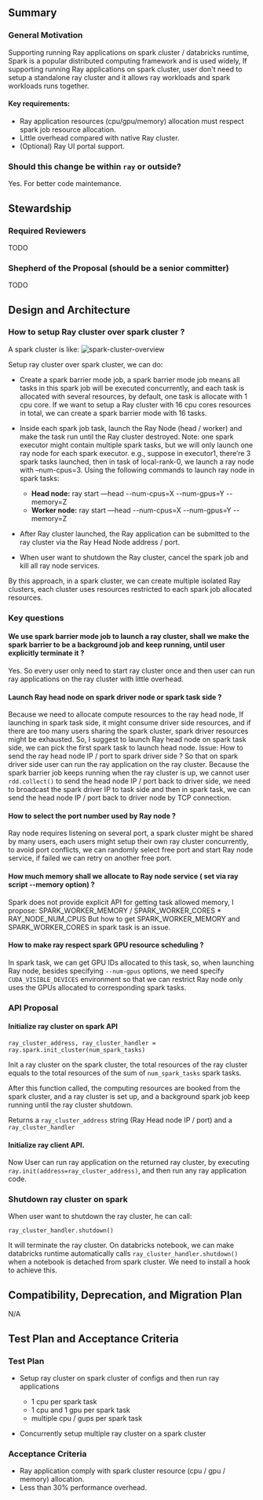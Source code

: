 ## Summary
### General Motivation

Supporting running Ray applications on spark cluster / databricks runtime,
Spark is a popular distributed computing framework and is used widely,
If supporting running Ray applications on spark cluster, user don't need to
setup a standalone ray cluster and it allows ray workloads and spark workloads
runs together.

#### Key requirements:
- Ray application resources (cpu/gpu/memory) allocation must respect spark job resource allocation.
- Little overhead compared with native Ray cluster.
- (Optional) Ray UI portal support.

### Should this change be within `ray` or outside?

Yes. For better code maintemance.

## Stewardship
### Required Reviewers

TODO

### Shepherd of the Proposal (should be a senior committer)

TODO

## Design and Architecture

### How to setup Ray cluster over spark cluster ?

A spark cluster is like:
![spark-cluster-overview](https://spark.apache.org/docs/latest/img/cluster-overview.png)

Setup ray cluster over spark cluster, we can do:
- Create a spark barrier mode job,  a spark barrier mode job means all tasks in this spark job 
will be executed concurrently, and each task is allocated with several resources, by default,
one task is allocate with 1 cpu core. If we want to setup a Ray cluster with  16 cpu cores resources
in total, we can create a spark barrier mode with 16 tasks.
 
- Inside each spark job task, launch the Ray Node (head / worker) and make the task run until
the Ray cluster destroyed. Note: one spark executor might contain multiple spark tasks,
but we will only launch one ray node for each spark executor.
e.g., suppose in executor1, there’re 3 spark tasks launched, then in task of local-rank-0,
we launch a ray node with –num-cpus=3. Using the following commands to launch ray node in spark tasks:
  - **Head node:** ray start —head --num-cpus=X --num-gpus=Y --memory=Z
  - **Worker node:** ray start —head --num-cpus=X --num-gpus=Y --memory=Z

 
- After Ray cluster launched, the Ray application can be submitted to the ray cluster via
the Ray Head Node address / port.
 
- When user want to shutdown the Ray cluster, cancel the spark job and kill all ray node services.
 
By this approach, in a spark cluster, we can create multiple isolated Ray clusters, each cluster
uses resources restricted to each spark job allocated resources.


### Key questions

#### We use spark barrier mode job to launch a ray cluster, shall we make the spark barrier to be a background job and keep running, until user explicitly terminate it ?

Yes. So every user only need to start ray cluster once and then user can run ray applications
on the ray cluster with little overhead.


#### Launch Ray head node on spark driver node or spark task side ?
Because we need to allocate compute resources to the ray head node, If launching in spark task side,
it might consume driver side resources, and if there are too many users sharing the spark cluster,
spark driver resources might be exhausted.
So, I suggest to launch Ray head node on spark task side, we can pick the first spark task to launch
head node.
Issue: How to send the ray head node IP / port to spark driver side ?
So that on spark driver side user can run  the ray application on the ray cluster.
Because the spark barrier job keeps running when the ray cluster is up, we cannot user
`rdd.collect()` to send the head node IP / port  back to driver side, we need to broadcast
the spark driver IP to task side and then in spark task, we can send the  head node IP / port
back to driver node by TCP connection.


#### How to select the port number used by Ray node ?
Ray node requires listening on several port, a spark cluster might be shared by many users,
each users might setup their own ray cluster concurrently, to avoid port conflicts,
we can randomly select free port and start Ray node service,
if failed we can retry on another free port.


#### How much memory shall we allocate to Ray node service ( set via ray script --memory option) ?
Spark does not provide explicit API for getting task allowed memory,
I propose:
SPARK_WORKER_MEMORY / SPARK_WORKER_CORES * RAY_NODE_NUM_CPUS
But how to get SPARK_WORKER_MEMORY and SPARK_WORKER_CORES in spark task is an issue.


#### How to make ray respect spark GPU resource scheduling ?
In spark task, we can get GPU IDs allocated to this task, so, when launching
Ray node, besides specifying `--num-gpus` options, we need specify `CUDA_VISIBLE_DEVICES`
environment so that we can restrict Ray node only uses the GPUs allocated to corresponding spark tasks.


### API Proposal

#### Initialize ray cluster on spark API

```
ray_cluster_address, ray_cluster_handler = ray.spark.init_cluster(num_spark_tasks)
```

Init a ray cluster on the spark cluster, the total resources of the ray cluster equals to the total resources of the sum of `num_spark_tasks` spark tasks.

After this function called, the computing resources are booked from the spark cluster, and a ray cluster is set up, and a background spark job keep running until the ray cluster shutdown.

Returns a `ray_cluster_address` string (Ray Head node IP / port) and a `ray_cluster_handler`


#### Initialize ray client API.

Now User can run ray application on the returned ray cluster, by executing `ray.init(address=ray_cluster_address)`, and then run any ray application code.


### Shutdown ray cluster on spark

When user want to shutdown the ray cluster, he can call:

```
ray_cluster_handler.shutdown()
```

It will terminate the ray cluster.
On databricks notebook, we can make databricks runtime automatically calls `ray_cluster_handler.shutdown()` when a notebook is detached from spark cluster. We need to install a hook to achieve this.


## Compatibility, Deprecation, and Migration Plan

N/A

## Test Plan and Acceptance Criteria

### Test Plan

- Setup ray cluster on spark cluster of configs and then run ray applications
  - 1 cpu per spark task
  - 1 cpu and 1 gpu per spark task
  - multiple cpu / gups per spark task

- Concurrently setup multiple ray cluster on a spark cluster

### Acceptance Criteria

- Ray application comply with spark cluster resource (cpu / gpu / memory) allocation.
- Less than 30% performance overhead.
